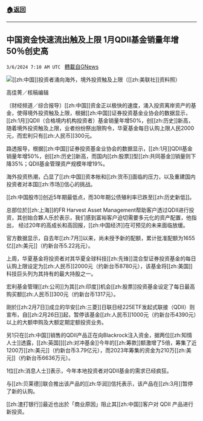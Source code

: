 ###  [:house:返回](README.md)
---


## 中国资金快速流出触及上限 1月QDII基金销量年增50％创史高
`3/6/2024 7:10 AM UTC ` [轉載自GNews](https://gnews.org/articles/2370824)

![](https://img.ltn.com.tw/Upload/business/page/800/2024/03/06/phpWe5Pee.jpg "")[[zh:中国]]投资者涌向海外，境外投资触及上限（[[zh:美联社]]资料照）

高佳菁／核稿编辑

〔财经频道／综合报导〕[[zh:中国]]资金正以极快的速度，涌入投资离岸资产的基金，使得境外投资触及上限，根据[[zh:中国]]证券投资基金业协会的数据显示，[[zh:1月]]QDII（合格境内机构投资者）基金销量年增50%，创[[zh:历史]]新高，随着境外投资触及上限，业者纷纷祭出限购令，华夏基金每日认购上限人民2000元，而宏利只有[[zh:人民币]]300元。

路透报导，根据[[zh:中国]]证券投资基金业协会的数据显示，[[zh:1月]]QDII基金销量年增50%，创[[zh:历史]]新高，而国内[[zh:股票]]型[[zh:共同基金]]销量则下降35%；QDII基金管理资产规模年增19%。

海外投资热潮，凸显了[[zh:中国]]资本帐和[[zh:货币]]面临的压力，以及重建国内投资者对本国[[zh:市场]]信心的挑战。

[[zh:中国股市]]创近5年期最低点，而30年期公债殖利率已跌至[[zh:历史新低]]。

总部位於[[zh:上海]]的FR Harvest Asset Management帮助客户透过QDII进行投资，其创始合夥人乐於表示，我们感到富裕客户迫切需要多元化的资产配置，他指出， 经过20年的高成长和高回报，[[zh:中国经济]]在可预见的未来面临放缓。

官方数据显示，自去年[[zh:7月]]以来，尚未授予新的配额，累计批准配额为1655亿[[zh:美元]]（约新台币5.22兆元）。

上周，华夏基金将投资者对其华夏全球科技[[zh:先锋]]混合型证券投资基金的每日认购上限设定为[[zh:人民币]]2000元（约新台币8780元），该基金将[[zh:美国]]科技巨头列为其持有的最大持股之一。

宏利基金管理[[zh:公司]]为其[[zh:印度]]机会[[zh:股票]]投资基金设定了每日最高购买额[[zh:人民币]]300元（约新台币1317元）。

刚於[[zh:2月7日]]成立的华安[[zh:三菱]]日联日经225ETF发起式联接（QDII）则宣布，自[[zh:2月26日]]起，暂停该基金[[zh:人民币]]1000元（约新台币4390元）以上的大额申购及大额定期定额投资业务。

另1只在[[zh:中国]]销售的QDII产品正在向Blackrock注入资金，据两位[[zh:知情人士]]透露，[[zh:英国]][[zh:对冲基金]]今年的[[zh:筹款]]额激增了5倍，筹集了近1200万[[zh:美元]]（约新台币3.79亿元），而2023年筹集的资金为210万[[zh:美元]]（约新台币6636万元）。

1位[[zh:消息人士]]表示，今年本地投资者对QDII基金的需求已经疯狂。

与[[zh:贝莱德]]联合推出该产品的[[zh:华润]]信托表示，该产品在[[zh:3月]]暂停了新的认购。

[[zh:渣打银行]]最近也出於「商业原因」阻止其[[zh:中国]]客户对 QDII 产品进行新投资。
